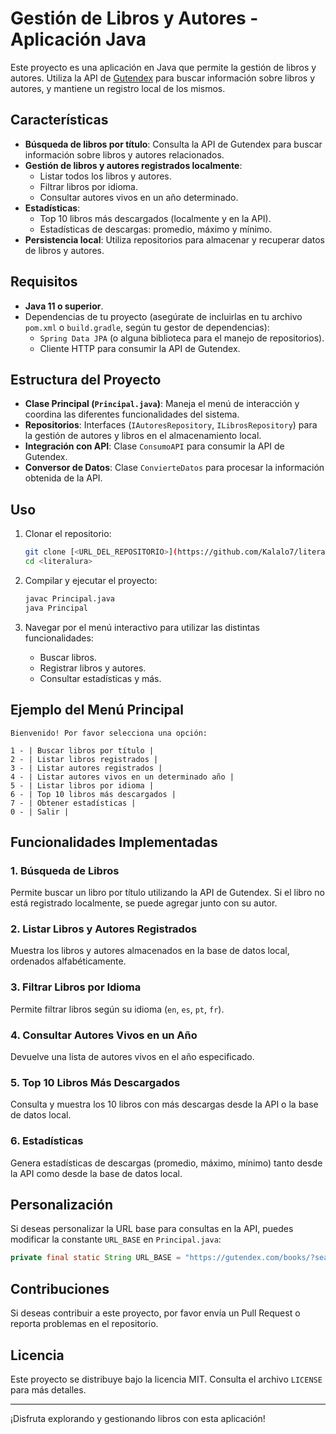 
# Gestión de Libros y Autores - Aplicación Java

Este proyecto es una aplicación en Java que permite la gestión de libros y autores. Utiliza la API de [Gutendex](https://gutendex.com) para buscar información sobre libros y autores, y mantiene un registro local de los mismos.

## Características

- **Búsqueda de libros por título**: Consulta la API de Gutendex para buscar información sobre libros y autores relacionados.
- **Gestión de libros y autores registrados localmente**:
  - Listar todos los libros y autores.
  - Filtrar libros por idioma.
  - Consultar autores vivos en un año determinado.
- **Estadísticas**:
  - Top 10 libros más descargados (localmente y en la API).
  - Estadísticas de descargas: promedio, máximo y mínimo.
- **Persistencia local**: Utiliza repositorios para almacenar y recuperar datos de libros y autores.

## Requisitos

- **Java 11 o superior**.
- Dependencias de tu proyecto (asegúrate de incluirlas en tu archivo `pom.xml` o `build.gradle`, según tu gestor de dependencias):
  - `Spring Data JPA` (o alguna biblioteca para el manejo de repositorios).
  - Cliente HTTP para consumir la API de Gutendex.

## Estructura del Proyecto

- **Clase Principal (`Principal.java`)**: Maneja el menú de interacción y coordina las diferentes funcionalidades del sistema.
- **Repositorios**: Interfaces (`IAutoresRepository`, `ILibrosRepository`) para la gestión de autores y libros en el almacenamiento local.
- **Integración con API**: Clase `ConsumoAPI` para consumir la API de Gutendex.
- **Conversor de Datos**: Clase `ConvierteDatos` para procesar la información obtenida de la API.

## Uso

1. Clonar el repositorio:

   ```bash
   git clone [<URL_DEL_REPOSITORIO>](https://github.com/Kalalo7/literalura.git)
   cd <literalura>
   ```

2. Compilar y ejecutar el proyecto:

   ```bash
   javac Principal.java
   java Principal
   ```

3. Navegar por el menú interactivo para utilizar las distintas funcionalidades:
   - Buscar libros.
   - Registrar libros y autores.
   - Consultar estadísticas y más.

## Ejemplo del Menú Principal

```plaintext
Bienvenido! Por favor selecciona una opción:

1 - | Buscar libros por título |
2 - | Listar libros registrados |
3 - | Listar autores registrados |
4 - | Listar autores vivos en un determinado año |
5 - | Listar libros por idioma |
6 - | Top 10 libros más descargados |
7 - | Obtener estadísticas |
0 - | Salir |
```

## Funcionalidades Implementadas

### 1. Búsqueda de Libros
Permite buscar un libro por título utilizando la API de Gutendex. Si el libro no está registrado localmente, se puede agregar junto con su autor.

### 2. Listar Libros y Autores Registrados
Muestra los libros y autores almacenados en la base de datos local, ordenados alfabéticamente.

### 3. Filtrar Libros por Idioma
Permite filtrar libros según su idioma (`en`, `es`, `pt`, `fr`).

### 4. Consultar Autores Vivos en un Año
Devuelve una lista de autores vivos en el año especificado.

### 5. Top 10 Libros Más Descargados
Consulta y muestra los 10 libros con más descargas desde la API o la base de datos local.

### 6. Estadísticas
Genera estadísticas de descargas (promedio, máximo, mínimo) tanto desde la API como desde la base de datos local.

## Personalización

Si deseas personalizar la URL base para consultas en la API, puedes modificar la constante `URL_BASE` en `Principal.java`:

```java
private final static String URL_BASE = "https://gutendex.com/books/?search=";
```

## Contribuciones

Si deseas contribuir a este proyecto, por favor envía un Pull Request o reporta problemas en el repositorio.

## Licencia

Este proyecto se distribuye bajo la licencia MIT. Consulta el archivo `LICENSE` para más detalles.

---

¡Disfruta explorando y gestionando libros con esta aplicación!
